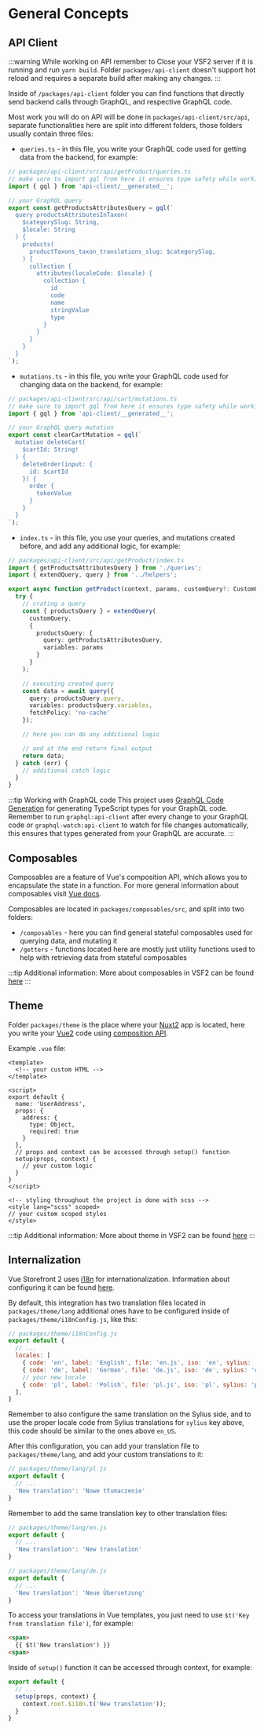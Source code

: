 # General Concepts

## API Client

:::warning While working on API remember to
Close your VSF2 server if it is running and run `yarn build`. Folder `packages/api-client` doesn't support hot reload and requires a separate build after making any changes.
:::

Inside of `/packages/api-client` folder you can find functions that directly send backend calls through GraphQL, and respective GraphQL code.

Most work you will do on API will be done in `packages/api-client/src/api`, separate functionalities here are split into different folders, those folders usually contain three files:

- `queries.ts` - in this file, you write your GraphQL code used for getting data from the backend, for example:
```ts
// packages/api-client/src/api/getProduct/queries.ts
// make sure to import gql from here it ensures type safety while working with GraphQL
import { gql } from 'api-client/__generated__';

// your GraphQL query
export const getProductsAttributesQuery = gql(`
  query productsAttributesInTaxon(
    $categorySlug: String,
    $locale: String
  ) {
    products(
      productTaxons_taxon_translations_slug: $categorySlug,
    ) {
      collection {
        attributes(localeCode: $locale) {
          collection {
            id
            code
            name
            stringValue
            type
          }
        }
      }
    }
  }
`);
```

- `mutations.ts` - in this file, you write your GraphQL code used for changing data on the backend, for example:
```ts
// packages/api-client/src/api/cart/mutations.ts
// make sure to import gql from here it ensures type safety while working with GraphQL
import { gql } from 'api-client/__generated__';

// your GraphQL query mutation
export const clearCartMutation = gql(`
  mutation deleteCart(
    $cartId: String!
  ) {
    deleteOrder(input: {
      id: $cartId
    }) {
      order {
        tokenValue
      }
    }
  }
`);
```

- `index.ts` - in this file, you use your queries, and mutations created before, and add any additional logic, for example:
```ts
// packages/api-client/src/api/getProduct/index.ts
import { getProductsAttributesQuery } from './queries';
import { extendQuery, query } from '../helpers';

export async function getProduct(context, params, customQuery?: CustomQuery): Promise<any> {
  try {
    // crating a query
    const { productsQuery } = extendQuery(
      customQuery,
      {
        productsQuery: {
          query: getProductsAttributesQuery,
          variables: params
        }
      }
    );

    // executing created query
    const data = await query({
      query: productsQuery.query,
      variables: productsQuery.variables,
      fetchPolicy: 'no-cache'
    });

    // here you can do any additional logic

    // and at the end return final output
    return data;
  } catch (err) {
    // additional catch logic
  }
}
```

:::tip Working with GraphQL code
This project uses [GraphQL Code Generation]('https://the-guild.dev/graphql/codegen') for generating TypeScript types for your GraphQL code. Remember to run `graphql:api-client` after every change to your GraphQL code or `graphql-watch:api-client` to watch for file changes automatically, this ensures that types generated from your GraphQL are accurate.
:::

## Composables

Composables are a feature of Vue's composition API, which allows you to encapsulate the state in a function. For more general information about composables visit [Vue docs](https://vuejs.org/guide/reusability/composables.html).

Composables are located in `packages/composables/src`, and split into two folders: 
- `/composables` - here you can find general stateful composables used for querying data, and mutating it
- `/getters` - functions located here are mostly just utility functions used to help with retrieving data from stateful composables

:::tip Additional information:
More about composables in VSF2 can be found [here](https://docs.vuestorefront.io/v2/composition/composables.html)
:::

## Theme

Folder `packages/theme` is the place where your [Nuxt2](https://nuxtjs.org/) app is located, here you write your [Vue2](https://vuejs.org/) code using [composition API](https://vuejs.org/guide/extras/composition-api-faq.html).

Example `.vue` file:

```vue
<template>
  <!-- your custom HTML -->
</template>

<script>
export default {
  name: 'UserAddress',
  props: {
    address: {
      type: Object,
      required: true
    }
  },
  // props and context can be accessed through setup() function
  setup(props, context) {
    // your custom logic
  }
}
</script>

<!-- styling throughout the project is done with scss -->
<style lang="scss" scoped>
// your custom scoped styles
</style>
```

:::tip Additional information:
More about theme in VSF2 can be found [here](https://docs.vuestorefront.io/v2/getting-started/layouts-and-routing.html)
:::

## Internalization

Vue Storefront 2 uses [i18n](https://i18n.nuxtjs.org/) for internationalization. Information about configuring it can be found [here](https://docs.vuestorefront.io/v2/getting-started/internationalization.html).

By default, this integration has two translation files located in `packages/theme/lang` additional ones have to be configured inside of `packages/theme/i18nConfig.js`, like this:

```js
// packages/theme/i18nConfig.js
export default {
  // ...
  locales: [
    { code: 'en', label: 'English', file: 'en.js', iso: 'en', sylius: 'en_US' },
    { code: 'de', label: 'German', file: 'de.js', iso: 'de', sylius: 'de_DE' },
    // your new locale
    { code: 'pl', label: 'Polish', file: 'pl.js', iso: 'pl', sylius: 'pl_PL' }
  ],
}
```

Remember to also configure the same translation on the Sylius side, and to use the proper locale code from Sylius translations for `sylius` key above, this code should be similar to the ones above `en_US`.

After this configuration, you can add your translation file to `packages/theme/lang`, and add your custom translations to it:

```js
// packages/theme/lang/pl.js
export default {
  // ...
  'New translation': 'Nowe tłumaczenie'
}
```

Remember to add the same translation key to other translation files:

```js
// packages/theme/lang/en.js
export default {
  // ...
  'New translation': 'New translation'
}

// packages/theme/lang/de.js
export default {
  // ...
  'New translation': 'Neue Übersetzung'
}
```
To access your translations in Vue templates, you just need to use `$t('Key from translation file')`, for example:

```html
<span>
  {{ $t('New translation') }}
<span>
```

Inside of `setup()` function it can be accessed through context, for example:

```js
export default {
  // ...
  setup(props, context) {
    context.root.$i18n.t('New translation'));
  }
}
```
